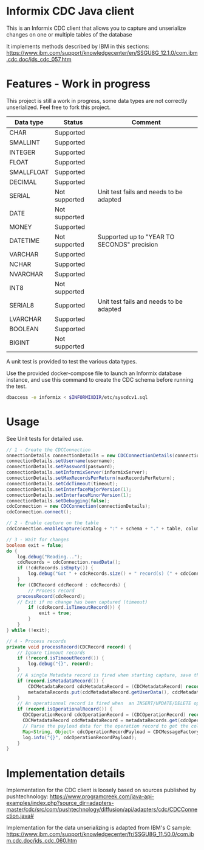 # Informix CDC Java client
This is an Informix CDC client that allows you to capture and unserialize changes on one or multiple tables of the database

It implements methods described by IBM in this sections: https://www.ibm.com/support/knowledgecenter/en/SSGU8G_12.1.0/com.ibm.cdc.doc/ids_cdc_057.htm

# Features - Work in progress
This project is still a work in progress, some data types are not correctly unserialized. Feel free to fork this project.

| Data type | Status | Comment |
|-----------|--------|---------|
| CHAR | Supported ||
| SMALLINT | Supported ||
| INTEGER | Supported ||
| FLOAT | Supported ||
| SMALLFLOAT | Supported ||
| DECIMAL | Supported ||
| SERIAL | Not supported | Unit test fails and needs to be adapted |
| DATE | Not supported ||
| MONEY | Supported ||
| DATETIME | Not supported | Supported up to "YEAR TO SECONDS" precision |
| VARCHAR | Supported ||
| NCHAR | Supported ||
| NVARCHAR | Supported ||
| INT8 | Not supported ||
| SERIAL8 | Supported | Unit test fails and needs to be adapted |
| LVARCHAR | Supported ||
| BOOLEAN | Supported ||
| BIGINT | Not supported ||

A unit test is provided to test the various data types.

Use the provided docker-compose file to launch an Informix database instance, and use this command to create the CDC schema before running the test.
```bash
dbaccess -e informix < $INFORMIXDIR/etc/syscdcv1.sql
```

# Usage
See Unit tests for detailed use.

```java
// 1 - Create the CDCConnection
onnectionDetails connectionDetails = new CDCConnectionDetails(connectionString);
connectionDetails.setUsername(username);
connectionDetails.setPassword(password);
connectionDetails.setInformixServer(informixServer);
connectionDetails.setMaxRecordsPerReturn(maxRecordsPerReturn);
connectionDetails.setCdcTimeout(timeout);
connectionDetails.setInterfaceMajorVersion(1);
connectionDetails.setInterfaceMinorVersion(1);
connectionDetails.setDebugging(false);
cdcConnection = new CDCConnection(connectionDetails);
cdcConnection.connect();

// 2 - Enable capture on the table
cdcConnection.enableCapture(catalog + ":" + schema + "." + table, columnNames);

// 3 - Wait for changes
boolean exit = false;
do {
	log.debug("Reading...");
	cdcRecords = cdcConnection.readData();
	if (!cdcRecords.isEmpty()) {
		log.debug("Got " + cdcRecords.size() + " record(s) (" + cdcConnection.getConnectionDetails().getMaxRecordsPerReturn() + "max)");
	}
	for (CDCRecord cdcRecord : cdcRecords) {
		// Process record
    processRecord(cdcRecord);
    // Exit if no change has been captured (timeout)
		if (cdcRecord.isTimeoutRecord()) {
			exit = true;
		}
	}
} while (!exit);

// 4 - Process records
private void processRecord(CDCRecord record) {
    // Ignore timeout records
    if (!record.isTimeoutRecord()) {
    	log.debug("{}", record);
    }
    // A single Metadata record is fired when starting capture, save this records for later, they'll be used for unserialization
    if (record.isMetadataRecord()) {
    	CDCMetadataRecord cdcMetadataRecord = (CDCMetadataRecord) record;
    	metadataRecords.put(cdcMetadataRecord.getUserData(), cdcMetadataRecord);
    }
    // An operationnal record is fired when  an INSERT/UPDATE/DELETE operation is done
    if (record.isOperationalRecord()) {
      CDCOperationRecord cdcOperationRecord = (CDCOperationRecord) record;
      CDCMetadataRecord cdcMetadataRecord = metadataRecords.get(cdcOperationRecord.getUserData());
      // Parse the payload data for the operation record to get the column values
      Map<String, Object> cdcOperationRecordPayload = CDCMessageFactory.parseCDCRecordPayload(cdcOperationRecord, cdcMetadataRecord);
      log.info("{}", cdcOperationRecordPayload);
    }
}
```

# Implementation details

Implementation for the CDC client is loosely based on sources published by pushtechnology: https://www.programcreek.com/java-api-examples/index.php?source_dir=adapters-master/cdc/src/com/pushtechnology/diffusion/api/adapters/cdc/CDCConnection.java#

Implementation for the data unserializing is adapted from IBM's C sample: https://www.ibm.com/support/knowledgecenter/fr/SSGU8G_11.50.0/com.ibm.cdc.doc/ids_cdc_060.htm
